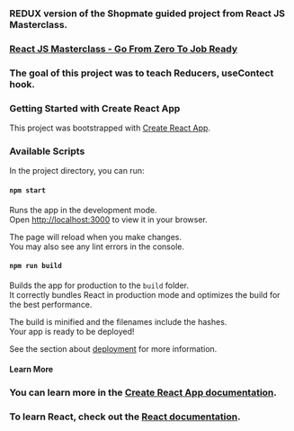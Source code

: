 ### REDUX version of the Shopmate guided project from React JS Masterclass.
### [React JS Masterclass - Go From Zero To Job Ready](https://learning.oreilly.com/videos/react-js-masterclass/9781805125549/)

### The goal of this project was to teach Reducers, useContect hook.

### Getting Started with Create React App

This project was bootstrapped with [Create React App](https://github.com/facebook/create-react-app).

### Available Scripts

In the project directory, you can run:

#### `npm start`

Runs the app in the development mode.\
Open [http://localhost:3000](http://localhost:3000) to view it in your browser.

The page will reload when you make changes.\
You may also see any lint errors in the console.

#### `npm run build`

Builds the app for production to the `build` folder.\
It correctly bundles React in production mode and optimizes the build for the best performance.

The build is minified and the filenames include the hashes.\
Your app is ready to be deployed!

See the section about [deployment](https://facebook.github.io/create-react-app/docs/deployment) for more information.

#### Learn More

### You can learn more in the [Create React App documentation](https://facebook.github.io/create-react-app/docs/getting-started).

### To learn React, check out the [React documentation](https://reactjs.org/).